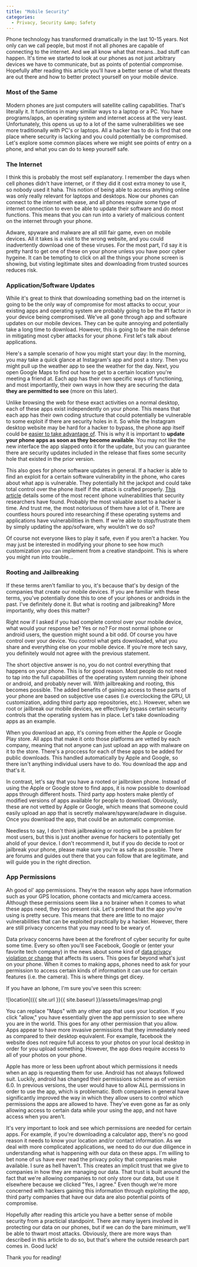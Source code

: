 ```yaml
---
title: "Mobile Security"
categories:
  - Privacy, Security &amp; Safety
---
```


Phone technology has transformed dramatically in the last 10-15 years. Not only can we call people, but most if not all phones are capable of connecting to the internet. And we all know what that means...bad stuff can happen. It's time we started to look at our phones as not just arbitrary devices we have to communicate, but as points of potential compromise. Hopefully after reading this article you'll have a better sense of what threats are out there and how to better protect yourself on your mobile device.

### Most of the Same

Modern phones are just computers will satellite calling capabilities. That's literally it. It functions in many similiar ways to a laptop or a PC. You have programs/apps, an operating system and internet access at the very least. Unfortunately, this opens us up to a lot of the same vulnerabilities we see more traditionally with PC's or laptops. All a hacker has to do is find that one place where security is lacking and you could potentially be compromised. Let's explore some common places where we might see points of entry on a phone, and what you can do to keep yourself safe.

### The Internet

I think this is probably the most self explanatory. I remember the days when cell phones didn't have internet, or if they did it cost extra money to use it, so nobody used it haha. This notion of being able to access anything online was only really relevant for laptops and desktops. Now our phones can connect to the internet with ease, and all phones require some type of internet connection to even be able to update their software and do most functions. This means that you can run into a variety of malicious content on the internet through your phone.

Adware, spyware and malware are all still fair game, even on mobile devices. All it takes is a visit to the wrong website, and you could inadvertently download one of these viruses. For the most part, I'd say it is pretty hard to get one of these on your phone unless you have poor cyber hygeine. It can be tempting to click on all the things your phone screen is showing, but visting legitimate sites and downloading from trusted sources reduces risk. 


### Application/Software Updates

While it's great to think that downloading something bad on the internet is going to be the only way of compromise for most attacks to occur, your existing apps and operating system are probably going to be the #1 factor in your device being compromised. We've all gone through app and software updates on our mobile devices. They can be quite annoying and potentially take a long time to download. However, this is going to be the main defense in mitigating most cyber attacks for your phone. First let's talk about applications.

Here's a sample scenario of how you might start your day: In the morning, you may take a quick glance at Instagram's app and post a story. Then you might pull up the weather app to see the weather for the day. Next, you open Google Maps to find out how to get to a certain location you're meeting a friend at. Each app has their own specific ways of functioning, and most importantly, their own ways in how they are securing the data **they are permitted to see** (more on this later). 

Unlike browsing the web for these exact activities on a normal desktop, each of these apps exist independently on your phone. This means that each app has their own coding structure that could potentially be vulnerable to some exploit if there are security holes in it. So while the Instagram desktop website may be hard for a hacker to bypass, the phone app itself could be [easier to take advantage of](https://www.zdnet.com/article/instagram-bug-opened-a-path-for-hackers-to-hijack-app-turn-smartphones-into-spies/). This is why it is important to **update your phone apps as soon as they become available**. You may not like the new interface the app slapped onto it for the update, but you can guarantee there are security updates included in the release that fixes some security hole that existed in the prior version. 

This also goes for phone software updates in general. If a hacker is able to find an exploit for a certain software vulnerability in the phone, who cares about what app is vulnerable. They potentially hit the jackpot and could take total control over the phone itself if the attack is crafted properly. [This article](https://www.darkreading.com/application-security/attackers-continue-to-nibble-at-apples-ios-security/d/d-id/1340030) details some of the most recent iphone vulnerabilities that security researchers have found. Probably the most valuable asset to a hacker is time. And trust me, the most notoriuous of them have a lot of it. There are countless hours poured into researching if these operating systems and applications have vulnerabilities in them. If we're able to stop/frustrate them by simply updating the app/sofware, why wouldn't we do so? 

Of course not everyone likes to play it safe, even if you aren't a hacker. You may just be interested in modifying your phone to see how much customization you can implement from a creative standpoint. This is where you might run into trouble...

### Rooting and Jailbreaking

If these terms aren't familiar to you, it's because that's by design of the companies that create our mobile devices. If you are familiar with these terms, you've potentially done this to one of your iphones or androids in the past. I've definitely done it. But what is rooting and jailbreaking? More importantly, why does this matter?

Right now if I asked if you had complete control over your mobile device, what would your response be? Yes or no? For most normal iphone or android users, the question might sound a bit odd. Of course you have control over your device. You control what gets downloaded, what you share and everything else on your mobile device. If you're more tech savy, you definitely would not agree with the previous statement.

The short objective answer is no, you do not control everything that happens on your phone. This is for good reason. Most people do not need to tap into the full capabilities of the operating system running their iphone or android, and probably never will. With jailbreaking and rooting, this becomes possible. The added benefits of gaining access to these parts of your phone are based on subjective use cases (i.e overclocking the GPU, UI customization, adding third party app repositories, etc.). However, when we root or jailbreak our mobile devices, we effectively bypass certain security controls that the operating system has in place. Let's take downloading apps as an example. 

When you download an app, it's coming from either the Apple or Google Play store. All apps that make it onto those platforms are vetted by each company, meaning that not anyone can just upload an app with malware on it to the store. There's a proccess for each of these apps to be added for public downloads. This handled automatically by Apple and Google, so there isn't anything individual users have to do. You download the app and that's it.

In contrast, let's say that you have a rooted or jailbroken phone. Instead of using the Apple or Google store to find apps, it is now possible to download apps through different hosts. Third party app hosters make plently of modified versions of apps available for people to download. Obviously, these are not vetted by Apple or Google, which means that someone could easily upload an app that is secretly malware/spyware/adware in disguise. Once you download the app, that could be an automatic compromise. 

Needless to say, I don't think jailbreaking or rooting will be a problem for most users, but this is just another avenue for hackers to potentially get ahold of your device. I don't recommend it, but if you do decide to root or jailbreak your phone, please make sure you're as safe as possible. There are forums and guides out there that you can follow that are legitimate, and will guide you in the right direction. 

### App Permissions

Ah good ol' app permissions. They're the reason why apps have information such as your GPS location, phone contacts and mic/camera access. Although these permissions seem like a no brainer when it comes to what these apps need, they too present risk. Let's pretend that the app you're using is pretty secure. This means that there are little to no major vulnerabilities that can be exploited practically by a hacker. However, there are still privacy concerns that you may need to be weary of. 

Data privacy concerns have been at the forefront of cyber security for quite some time. Every so often you'll see Facebook, Google or (enter your favorite tech company) in the news about some kind of [data privacy violation or change](https://www.techrepublic.com/article/facebook-data-privacy-scandal-a-cheat-sheet/#:~:text=What%20is%20the%20Facebook%20data,strategic%20communication%20firm%20Cambridge%20Analytica.) that affects its users. This goes far beyond what's just on your phone. When it comes to making apps, phones need to ask for your permission to access certain kinds of information it can use for certain features (i.e. the camera). This is where things get dicey.

If you have an Iphone, I'm sure you've seen this screen:

![location]({{ site.url }}{{ site.baseurl }}/assets/images/map.png)

You can replace "Maps" with any other app that uses your location. If you click "allow," you have essentially given the app permission to see where you are in the world. This goes for any other permission that you allow. Apps appear to have more invasive permissions that they immediately need as compared to their desktop equivalent. For example, facebook the website does not require full access to your photos on your local desktop in order for you upload something. However, the app does require access to all of your photos on your phone. 

Apple has more or less been upfront about which permissions it needs when an app is requesting them for use. Android has not always followed suit. Luckily, android has changed their permissions scheme as of version 6.0. In previous versions, the user would have to allow ALL permissions in order to use the app, which is problematic. Both companies in general have significantly improved the way in which they allow users to control which permissions the apps are allowed to have. They've even gone as far as only allowing access to certain data while your using the app, and not have access when you aren't. 

It's very important to look and see which permissions are needed for certain apps. For example, if you're downloading a calculator app, there's no good reason it needs to know your location and/or contact information. As we deal with more complicated applications, we need to do our due diligence in understanding what is happening with our data on these apps. I'm willing to bet none of us have ever read the privacy policy that companies make available. I sure as hell haven't. This creates an implicit trust that we give to companies in how they are managing our data. That trust is built around the fact that we're allowing companies to not only store our data, but use it elsewhere because we clicked "Yes, I agree." Even though we're more concerned with hackers gaining this information through exploiting the app, third party companies that have our data are also potential points of compromise.

Hopefully after reading this article you have a better sense of mobile security from a practicial standpoint. There are many layers involved in protecting our data on our phones, but if we can do the bare minimum, we'll be able to thwart most attacks. Obviously, there are more ways than described in this article to do so, but that's where the outside research part comes in. Good luck!

Thank you for reading! 











